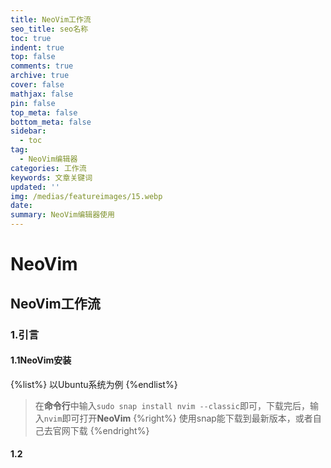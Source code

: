 ```yaml
---
title: NeoVim工作流
seo_title: seo名称
toc: true
indent: true
top: false
comments: true
archive: true
cover: false
mathjax: false
pin: false
top_meta: false
bottom_meta: false
sidebar:
  - toc
tag:
  - NeoVim编辑器
categories: 工作流
keywords: 文章关键词
updated: ''
img: /medias/featureimages/15.webp
date:
summary: NeoVim编辑器使用
---
```

# NeoVim
## NeoVim工作流
### 1.引言
#### 1.1NeoVim安装
{%list%}
以Ubuntu系统为例
{%endlist%}
>在**命令行**中输入`sudo snap install nvim --classic`即可，下载完后，输入`nvim`即可打开**NeoVim**
{%right%}
使用snap能下载到最新版本，或者自己去官网下载
{%endright%}
#### 1.2
